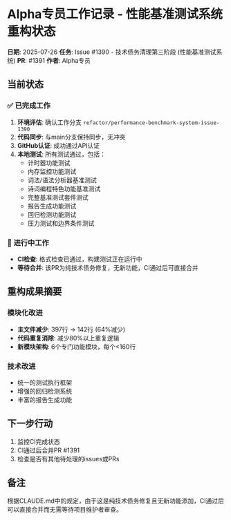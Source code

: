 # Alpha专员工作记录 - 性能基准测试系统重构状态

**日期**: 2025-07-26
**任务**: Issue #1390 - 技术债务清理第三阶段 (性能基准测试系统)
**PR**: #1391
**作者**: Alpha专员

## 当前状态

### ✅ 已完成工作
1. **环境评估**: 确认工作分支 `refactor/performance-benchmark-system-issue-1390`
2. **代码同步**: 与main分支保持同步，无冲突
3. **GitHub认证**: 成功通过API认证
4. **本地测试**: 所有测试通过，包括：
   - 计时器功能测试
   - 内存监控功能测试  
   - 词法/语法分析器基准测试
   - 诗词编程特色功能基准测试
   - 完整基准测试套件测试
   - 报告生成功能测试
   - 回归检测功能测试
   - 压力测试和边界条件测试

### 🔄 进行中工作
- **CI检查**: 格式检查已通过，构建测试正在运行中
- **等待合并**: 该PR为纯技术债务修复，无新功能，CI通过后可直接合并

## 重构成果摘要

### 模块化改进
- **主文件减少**: 397行 → 142行 (64%减少)
- **代码重复消除**: 减少80%以上重复逻辑
- **新模块架构**: 6个专门功能模块，每个<160行

### 技术改进
- 统一的测试执行框架
- 增强的回归检测系统  
- 丰富的报告生成功能

## 下一步行动

1. 监控CI完成状态
2. CI通过后合并PR #1391
3. 检查是否有其他待处理的issues或PRs

## 备注

根据CLAUDE.md中的规定，由于这是纯技术债务修复且无新功能添加，CI通过后可以直接合并而无需等待项目维护者审查。
